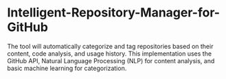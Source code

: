 # Intelligent-Repository-Manager-for-GitHub
 The tool will automatically categorize and tag repositories based on their content, code analysis, and usage history. This implementation uses the GitHub API, Natural Language Processing (NLP) for content analysis, and basic machine learning for categorization.
